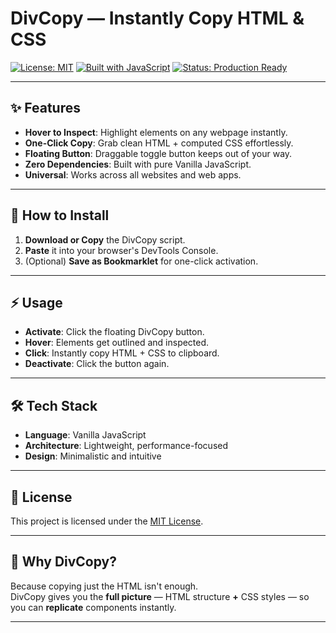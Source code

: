 # DivCopy — Instantly Copy HTML & CSS

[![License: MIT](https://img.shields.io/badge/License-MIT-yellow.svg)](https://opensource.org/licenses/MIT)
[![Built with JavaScript](https://img.shields.io/badge/Built%20with-JavaScript-blue)](https://developer.mozilla.org/en-US/docs/Web/JavaScript)
[![Status: Production Ready](https://img.shields.io/badge/Status-Production%20Ready-brightgreen.svg)](#)

---

## ✨ Features

- **Hover to Inspect**: Highlight elements on any webpage instantly.
- **One-Click Copy**: Grab clean HTML + computed CSS effortlessly.
- **Floating Button**: Draggable toggle button keeps out of your way.
- **Zero Dependencies**: Built with pure Vanilla JavaScript.
- **Universal**: Works across all websites and web apps.

---

## 🚀 How to Install

1. **Download or Copy** the DivCopy script.
2. **Paste** it into your browser's DevTools Console.
3. (Optional) **Save as Bookmarklet** for one-click activation.

---

## ⚡ Usage

- **Activate**: Click the floating DivCopy button.
- **Hover**: Elements get outlined and inspected.
- **Click**: Instantly copy HTML + CSS to clipboard.
- **Deactivate**: Click the button again.

---

## 🛠 Tech Stack

- **Language**: Vanilla JavaScript
- **Architecture**: Lightweight, performance-focused
- **Design**: Minimalistic and intuitive

---

## 📜 License

This project is licensed under the [MIT License](https://opensource.org/licenses/MIT).

---

## 🌟 Why DivCopy?

Because copying just the HTML isn't enough.  
DivCopy gives you the **full picture** — HTML structure **+** CSS styles — so you can **replicate** components instantly.

---

